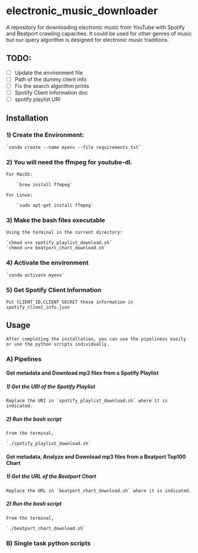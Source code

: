 # electronic_music_downloader

A repository for downloading electronic music from YouTube with Spotify and Beatport crawling capacities. It could be used for other
genres of music but our query algorithm is designed for electronic music traditions.

## TODO: 
- [ ] Update the environment file
- [ ] Path of the dummy client info      
- [ ] Fix the search algorithm prints
- [ ] Spotify Client Information doc 
- [ ] spotify playlist URI

## Installation

### 1) Create the Environment:

    `conda create --name myenv --file requirements.txt`

### 2) You will need the ffmpeg for youtube-dl.

    For MacOS: 

        `brew install ffmpeg`

    For Linux:

        `sudo apt-get install ffmpeg`
        

### 3) Make the bash files executable

    Using the terminal in the current directory:

    `chmod u+x spotify_playlist_download.sh`
    `chmod u+x beatport_chart_download.sh`


### 4) Activate the environment

    `conda activate myenv`

### 5) Get Spotify Client Information

    Put CLIENT_ID,CLIENT_SECRET these information in spotify_client_info.json
    

## Usage

    After completing the installation, you can use the pipeliness easily or use the python scripts individually.

### A) Pipelines  

#### Get metadata and Download mp3 files from a Spotify Playlist

##### 1) Get the URI of the Spotify Playlist

    Replace the URI in `spotify_playlist_download.sh` where it is indicated.

##### 2) Run the bash script

    From the terminal,

    `./spotify_playlist_download.sh`

#### Get metadata, Analyze and Download mp3 files from a Beatport Top100 Chart

##### 1) Get the URL of the Beatport Chart

    Replace the URL in `beatport_chart_download.sh` where it is indicated.
    
##### 2) Run the bash script

    From the terminal,

    `./beatport_chart_download.sh`    
    

### B) Single task python scripts

